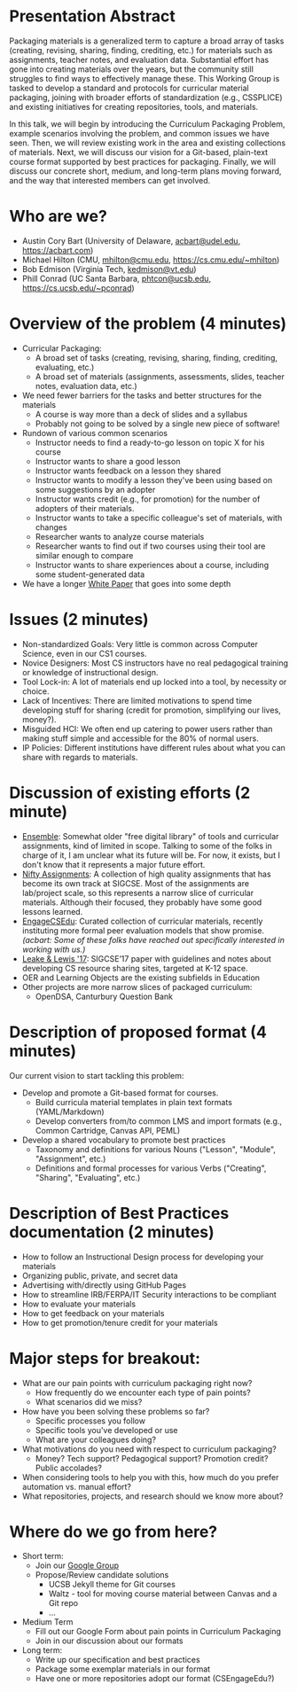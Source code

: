 # Presentation Abstract

Packaging materials is a generalized term to capture a broad array of tasks (creating, revising, sharing, finding, crediting, etc.) for materials such as assignments, teacher notes, and evaluation data. Substantial effort has gone into creating materials over the years, but the community still struggles to find ways to effectively manage these. This Working Group is tasked to develop a standard and protocols for curricular material packaging, joining with broader efforts of standardization (e.g., CSSPLICE) and existing initiatives for creating repositories, tools, and materials.

In this talk, we will begin by introducing the Curriculum Packaging Problem, example scenarios involving the problem, and common issues we have seen.
Then, we will review existing work in the area and existing collections of materials.
Next, we will discuss our vision for a Git-based, plain-text course format supported by best practices for packaging.
Finally, we will discuss our concrete short, medium, and long-term plans moving forward, and the way that interested members can get involved.

# Who are we?

* Austin Cory Bart (University of Delaware, acbart@udel.edu, <https://acbart.com>)
* Michael Hilton (CMU, mhilton@cmu.edu, <https://cs.cmu.edu/~mhilton>)
* Bob Edmison (Virginia Tech, kedmison@vt.edu)
* Phill Conrad (UC Santa Barbara, phtcon@ucsb.edu, <https://cs.ucsb.edu/~pconrad>)

# Overview of the problem (4 minutes)

* Curricular Packaging: 
  * A broad set of tasks (creating, revising, sharing, finding, crediting, evaluating, etc.)
  * A broad set of materials (assignments, assessments, slides, teacher notes, evaluation data, etc.)
* We need fewer barriers for the tasks and better structures for the materials
  * A course is way more than a deck of slides and a syllabus
  * Probably not going to be solved by a single new piece of software!
* Rundown of various common scenarios
  * Instructor needs to find a ready-to-go lesson on topic X for his course
  * Instructor wants to share a good lesson
  * Instructor wants feedback on a lesson they shared
  * Instructor wants to modify a lesson they've been using based on some suggestions by an adopter
  * Instructor wants credit (e.g., for promotion) for the number of adopters of their materials.
  * Instructor wants to take a specific colleague's set of materials, with changes
  * Researcher wants to analyze course materials
  * Researcher wants to find out if two courses using their tool are similar enough to compare
  * Instructor wants to share experiences about a course, including some student-generated data
* We have a longer [White Paper](https://docs.google.com/document/d/1gvbfjz4_at1fmAUfR02dOP1WycM63iV_jML-osnQT9c/edit) that goes into some depth

# Issues (2 minutes)

* Non-standardized Goals: Very little is common across Computer Science, even in our CS1 courses.
* Novice Designers: Most CS instructors have no real pedagogical training or knowledge of instructional design.
* Tool Lock-in: A lot of materials end up locked into a tool, by necessity or choice.
* Lack of Incentives: There are limited motivations to spend time developing stuff for sharing (credit for promotion, simplifying our lives, money?).
* Misguided HCI: We often end up catering to power users rather than making stuff simple and accessible for the 80% of normal users.
* IP Policies: Different institutions have different rules about what you can share with regards to materials.

# Discussion of existing efforts (2 minute)

* [Ensemble](http://www.computingportal.org/): Somewhat older "free digital library" of tools and curricular assignments, kind of limited in scope. Talking to some of the folks in charge of it, I am unclear what its future will be. For now, it exists, but I don't know that it represents a major future effort.
* [Nifty Assignments](http://nifty.stanford.edu/): A collection of high quality assignments that has become its own track at SIGCSE. Most of the assignments are lab/project scale, so this represents a narrow slice of curricular materials. Although their focused, they probably have some good lessons learned.
* [EngageCSEdu](https://www.engage-csedu.org/): Curated collection of curricular materials, recently instituting more formal peer evaluation models that show promise. *(acbart: Some of these folks have reached out specifically interested in working with us.)*
* [Leake & Lewis '17](https://dl.acm.org/citation.cfm?id=3017780): SIGCSE’17 paper with guidelines and notes about developing CS resource sharing sites, targeted at K-12 space.
* OER and Learning Objects are the existing subfields in Education
* Other projects are more narrow slices of packaged curriculum:
  * OpenDSA, Canturbury Question Bank

# Description of proposed format (4 minutes)

Our current vision to start tackling this problem:

* Develop and promote a Git-based format for courses.
  * Build curricula material templates in plain text formats (YAML/Markdown)
  * Develop converters from/to common LMS and import formats (e.g., Common Cartridge, Canvas API, PEML)
* Develop a shared vocabulary to promote best practices
  * Taxonomy and definitions for various Nouns ("Lesson", "Module", "Assignment", etc.)
  * Definitions and formal processes for various Verbs ("Creating", "Sharing", "Evaluating", etc.)

# Description of Best Practices documentation (2 minutes)

* How to follow an Instructional Design process for developing your materials
* Organizing public, private, and secret data
* Advertising with/directly using GitHub Pages
* How to streamline IRB/FERPA/IT Security interactions to be compliant
* How to evaluate your materials
* How to get feedback on your materials
* How to get promotion/tenure credit for your materials

# Major steps for breakout:

* What are our pain points with curriculum packaging right now?
  * How frequently do we encounter each type of pain points?
  * What scenarios did we miss?
* How have you been solving these problems so far?
  * Specific processes you follow
  * Specific tools you've developed or use
  * What are your colleagues doing?
* What motivations do you need with respect to curriculum packaging?
  * Money? Tech support? Pedagogical support? Promotion credit? Public accolades?
* When considering tools to help you with this, how much do you prefer automation vs. manual effort?
* What repositories, projects, and research should we know more about?

# Where do we go from here?
* Short term:
  * Join our [Google Group](https://groups.google.com/forum/#!forum/cssplice-curriculum-packaging-working-group)
  * Propose/Review candidate solutions
    * UCSB Jekyll theme for Git courses
    * Waltz - tool for moving course material between Canvas and a Git repo
    * ...
* Medium Term
  * Fill out our Google Form about pain points in Curriculum Packaging
  * Join in our discussion about our formats
* Long term:
  * Write up our specification and best practices
  * Package some exemplar materials in our format
  * Have one or more repositories adopt our format (CSEngageEdu?)
